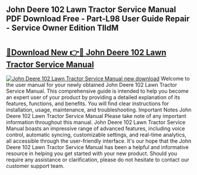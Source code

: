 ## John Deere 102 Lawn Tractor Service Manual PDF Download Free - Part-L98 User Guide Repair - Service Owner Edition TIldM

# <h2><a href="http://bc67516.oget.top/?id=John+Deere+102+Lawn+Tractor+Service+Manual">🔗Download New 👉🔴 John Deere 102 Lawn Tractor Service Manual</a></h2>

[![John Deere 102 Lawn Tractor Service Manual new download](https://i.imgur.com/5g1atiW.png)](http://bc67516.oget.top/?id=John+Deere+102+Lawn+Tractor+Service+Manual)
Welcome to the user manual for your newly obtained John Deere 102 Lawn Tractor Service Manual. This comprehensive guide is intended to help you become an expert user of your product by providing a detailed explanation of its features, functions, and benefits. You will find clear instructions for installation, usage, maintenance, and troubleshooting. Important Notes John Deere 102 Lawn Tractor Service Manual Please take note of any important information throughout this manual. John Deere 102 Lawn Tractor Service Manual boasts an impressive range of advanced features, including voice control, automatic syncing, customizable settings, and real-time analytics, all accessible through the user-friendly interface. It's our hope that the John Deere 102 Lawn Tractor Service Manual has been a helpful and informative resource in helping you get started with your new product. Should you require any assistance or clarification, please do not hesitate to contact our customer support team.
